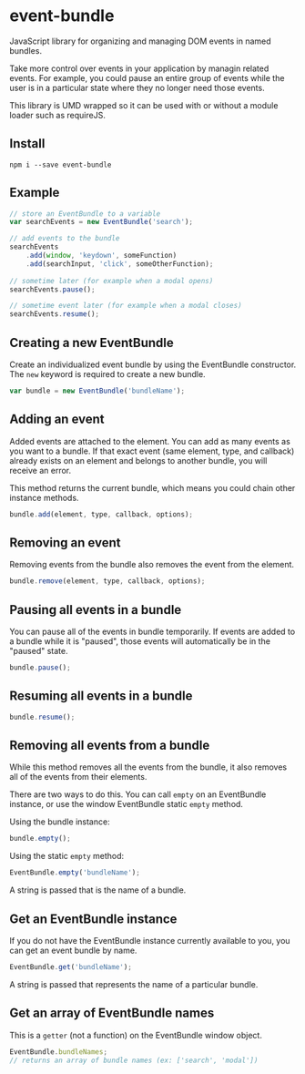 # event-bundle

JavaScript library for organizing and managing DOM events in named bundles.

Take more control over events in your application by managin related events. For example, you could pause an entire
group of events while the user is in a particular state where they no longer need those events.

This library is UMD wrapped so it can be used with or without a module loader such as requireJS.

## Install
 
```shell 
npm i --save event-bundle 
```

## Example

```javascript
// store an EventBundle to a variable
var searchEvents = new EventBundle('search');

// add events to the bundle
searchEvents
    .add(window, 'keydown', someFunction)
    .add(searchInput, 'click', someOtherFunction);
    
// sometime later (for example when a modal opens)
searchEvents.pause();

// sometime event later (for example when a modal closes)
searchEvents.resume();
```

## Creating a new EventBundle
Create an individualized event bundle by using the EventBundle constructor. The `new` keyword is required to create a
new bundle.

```javascript
var bundle = new EventBundle('bundleName');
```

## Adding an event
Added events are attached to the element. You can add as many events as you want to a bundle. If that exact event
(same element, type, and callback) already exists on an element and belongs to another bundle, you will receive an
error.

This method returns the current bundle, which means you could chain other instance methods.

```javascript
bundle.add(element, type, callback, options);
```

## Removing an event
Removing events from the bundle also removes the event from the element.

```javascript
bundle.remove(element, type, callback, options);
```

## Pausing all events in a bundle
You can pause all of the events in bundle temporarily. If events are added to a bundle while it is "paused", those
events will automatically be in the "paused" state.

```javascript
bundle.pause();
```

## Resuming all events in a bundle
```javascript
bundle.resume();
```

## Removing all events from a bundle
While this method removes all the events from the bundle, it also removes all of the events from their elements.

There are two ways to do this. You can call `empty` on an EventBundle instance, or use the window EventBundle static
`empty` method.

Using the bundle instance:
```javascript
bundle.empty();
```

Using the static `empty` method:
```javascript
EventBundle.empty('bundleName');
```
A string is passed that is the name of a bundle.

## Get an EventBundle instance
If you do not have the EventBundle instance currently available to you, you can get an event bundle by name.

```javascript
EventBundle.get('bundleName');
```
A string is passed that represents the name of a particular bundle.

## Get an array of EventBundle names
This is a `getter` (not a function) on the EventBundle window object.
```javascript
EventBundle.bundleNames;
// returns an array of bundle names (ex: ['search', 'modal'])
```
